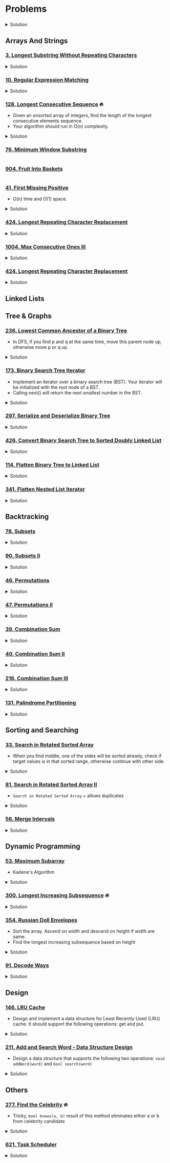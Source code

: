 # Problems

### []()

<details><summary>Solution</summary><p>

```java
// TODO
```

</p></details>

## Arrays And Strings

### [3. Longest Substring Without Repeating Characters](https://leetcode.com/problems/longest-substring-without-repeating-characters/)

<details><summary>Solution</summary><p>
    
```java
public int lengthOfLongestSubstring(String s) {
    if(s == null || s.isEmpty()) return 0;

    Set<Character> set = new HashSet<>();

    int max = 1;
    set.add(s.charAt(0));
    int start=0;
    for(int i=1; i < s.length(); i++){
        if(set.contains(s.charAt(i))){
            while(s.charAt(start) != s.charAt(i)){
                set.remove(s.charAt(start));
                start++;
            }
            start++;
        }else{
            set.add(s.charAt(i));
        }
        max = Math.max(max, i-start+1);
    }
    return max;
}
```

</p></details>

### [10. Regular Expression Matching](https://leetcode.com/problems/regular-expression-matching/)

<details><summary>Solution</summary><p>

```java
public boolean isMatch(String text, String pattern) {
    if (pattern.isEmpty()) return text.isEmpty();
    boolean first_match = (!text.isEmpty() &&
                            (pattern.charAt(0) == text.charAt(0) || pattern.charAt(0) == '.'));

    if (pattern.length() >= 2 && pattern.charAt(1) == '*'){
        return (isMatch(text, pattern.substring(2)) ||
                (first_match && isMatch(text.substring(1), pattern)));
    } else {
        return first_match && isMatch(text.substring(1), pattern.substring(1));
    }
}
```

</p></details>

### [128. Longest Consecutive Sequence](https://leetcode.com/problems/longest-consecutive-sequence/) :fire:

- Given an unsorted array of integers, find the length of the longest consecutive elements sequence.
- Your algorithm should run in O(n) complexity.

<details><summary>Solution</summary><p>

```java
public int longestConsecutive(int[] nums) {
   if (nums.length < 2) return nums.length;

    int max = 0;
    Set<Integer> set = new HashSet<>();
    Arrays.stream(nums).forEach(num -> set.add(num));

    for (int i = 0; i < nums.length; i++){
        if (!set.contains(nums[i] - 1)){
            int next = nums[i] + 1;
            int curLen = 1;
            while (set.contains(next)){
                curLen++;
                next++;
            }
            max = Math.max(curLen, max);
        }
    }
    return max;
}
```

</p></details>

### [76. Minimum Window Substring](https://leetcode.com/problems/minimum-window-substring/)

```java

```

### [904. Fruit Into Baskets](https://leetcode.com/problems/fruit-into-baskets/)

```java

```

### [41. First Missing Positive](https://leetcode.com/problems/first-missing-positive/)

- O(n) time and O(1) space.

<details><summary>Solution</summary><p>

```java
public int firstMissingPositive(int[] nums) {

    for(int i=0; i < nums.length; i++)
        if(nums[i] < 0)
            nums[i] = 0;

    for(int i=0; i < nums.length; i++){
        int n = Math.abs(nums[i]) - 1;

        if(n >= 0 && n < nums.length && nums[n] >= 0)
            nums[n] = nums[n] == 0 ? -1 * nums.length : -1 * nums[n];
    }

    for(int i=0; i < nums.length; i++)
        if(nums[i] >= 0)
            return i+1;

    return nums.length+1;
}
```

</p></details>

### [424. Longest Repeating Character Replacement](https://leetcode.com/problems/longest-repeating-character-replacement/)

<details><summary>Solution</summary><p>

```java

// TODO

```

</p></details>

### [1004. Max Consecutive Ones III](https://leetcode.com/problems/max-consecutive-ones-iii/)

<details><summary>Solution</summary><p>

```java
public int longestOnes(int[] A, int K) {

    int max = 0;

    for(int lo=0, hi=0; hi < A.length; hi++){
        if(A[hi] == 0 && K > 0){
            K--;
        }else if(A[hi] == 0 && K == 0){
            while(K == 0 && lo < A.length){
                if(A[lo] == 0){
                    K++;
                }
                lo++;
            }
            K--;
        }

        max = Math.max(max, hi+1 - lo);
    }

    return max;
}
```

</p></details>

### [424. Longest Repeating Character Replacement](https://leetcode.com/problems/longest-repeating-character-replacement/)

<details><summary>Solution</summary><p>

```java
public int characterReplacement(String s, int k) {

        int[] count = new int[26];
        int res = 0;

        int max = 0;
        for(int lo=0, hi=0; hi < s.length(); hi++){
            max = Math.max(max, ++count[s.charAt(hi) - 'A']);
            if(hi - lo + 1 - max > k){
                count[s.charAt(lo) - 'A']--;
                lo++;
            }
            res = Math.max(res, hi - lo + 1);
        }

        return res;
    }
```

</p></details>

## Linked Lists

## Tree & Graphs

### [236. Lowest Common Ancestor of a Binary Tree](https://leetcode.com/problems/lowest-common-ancestor-of-a-binary-tree/)

- In DFS, if you find p and q at the same time, move this parent node up, otherwise move p or q up.

<details><summary>Solution</summary><p>

```java
public TreeNode lowestCommonAncestor(TreeNode root, TreeNode p, TreeNode q)
{
    if (root == null) return null;

    if (root == p || root == q){
        return root;
    }

    TreeNode left_lca = lowestCommonAncestor(root.left, p, q);
    TreeNode right_lca = lowestCommonAncestor(root.right, p, q);

    if (left_lca != null && right_lca != null){
        return root;
    }
    if (left_lca != null){
        return left_lca;
    }
    else{
        return right_lca;
    }
}
```

</p></details>

### [173. Binary Search Tree Iterator](https://leetcode.com/problems/binary-search-tree-iterator/)

- Implement an iterator over a binary search tree (BST). Your iterator will be initialized with the root node of a BST. 
- Calling next() will return the next smallest number in the BST.

<details><summary>Solution</summary><p>

```java
class BSTIterator {

    private Stack<TreeNode> s = new Stack<>();

    public BSTIterator(TreeNode root) {
        while(root != null){
            s.push(root);
            root = root.left;
        }
    }

    /** @return the next smallest number */
    public int next() {
        TreeNode last = s.pop();

        TreeNode node = last.right;
        while(node != null){
            s.push(node);
            node = node.left;
        }

        return last.val;
    }

    /** @return whether we have a next smallest number */
    public boolean hasNext() {
        return !s.isEmpty();
    }
}
```

</p></details>

### [297. Serialize and Deserialize Binary Tree](https://leetcode.com/problems/serialize-and-deserialize-binary-tree/)

<details><summary>Solution</summary><p>

```java
// TODO
```

</p></details>

### [426. Convert Binary Search Tree to Sorted Doubly Linked List](https://leetcode.com/problems/convert-binary-search-tree-to-sorted-doubly-linked-list/) 

<details><summary>Solution</summary><p>

```java
// TODO
```

</p></details>

### [114. Flatten Binary Tree to Linked List](https://leetcode.com/problems/flatten-binary-tree-to-linked-list/)

<details><summary>Solution</summary><p>

```java
public void flatten(TreeNode root) {
    flat(root);
}
private TreeNode flat(TreeNode node){
    if(node == null) return null;

    TreeNode left = node.left;
    TreeNode right = node.right;

    TreeNode last = node;
    if(left != null){
        node.right = left;
        last = flat(left);
    }
    if(right != null){
        last.right = right;
        last = flat(right);
    }

    node.left = null;
    return last;
}
```

</p></details>

### [341. Flatten Nested List Iterator](https://leetcode.com/problems/flatten-nested-list-iterator/)

<details><summary>Solution</summary><p>

```java
public class NestedIterator implements Iterator<Integer> {

    Stack<NestedInteger> stack = new Stack<>();

    public NestedIterator(List<NestedInteger> nestedList) {
        for(int i = nestedList.size() - 1; i >= 0; i--) {
            stack.push(nestedList.get(i));
        }
    }

    @Override
    public Integer next() {
        return stack.pop().getInteger();
    }

    @Override
    public boolean hasNext() {
        while(!stack.isEmpty()) {
            NestedInteger curr = stack.peek();
            if(curr.isInteger()) {
                return true;
            }
            stack.pop();
            for(int i = curr.getList().size() - 1; i >= 0; i--) {
                stack.push(curr.getList().get(i));
            }
        }
        return false;
    }
}
```

</p></details>

## Backtracking

### [78. Subsets](https://leetcode.com/problems/subsets/)

<details><summary>Solution</summary><p>

```java
public List<List<Integer>> subsets(int[] nums) {
        List<List<Integer>> list = new ArrayList<>();
        // Arrays.sort(nums);
        backtrack(list, nums, new ArrayList<Integer>(), 0);
        return list;
    }

    private void backtrack(List<List<Integer>> list, int[] nums, List<Integer> tempList, int start){
        list.add(new ArrayList(tempList));
        for(int i=start; i < nums.length; i++){
            tempList.add(nums[i]);
            backtrack(list, nums, tempList, i+1);
            tempList.remove(tempList.size()-1);   
        }
    }
```

</p></details>

### [90. Subsets II](https://leetcode.com/problems/subsets-ii/)

<details><summary>Solution</summary><p>

```java
// TODO
```

</p></details>

### [46. Permutations](https://leetcode.com/problems/permutations/)

<details><summary>Solution</summary><p>

```java
// TODO
```

</p></details>

### [47. Permutations II](https://leetcode.com/problems/permutations-ii/)

<details><summary>Solution</summary><p>

```java
// TODO
```

</p></details>

### [39. Combination Sum](https://leetcode.com/problems/combination-sum/)

<details><summary>Solution</summary><p>

```java
// TODO
```

</p></details>

### [40. Combination Sum II](https://leetcode.com/problems/combination-sum-ii/)

<details><summary>Solution</summary><p>

```java
// TODO
```

</p></details>

### [216. Combination Sum III](https://leetcode.com/problems/combination-sum-iii/)

<details><summary>Solution</summary><p>

```java
// TODO
```

</p></details>

### [131. Palindrome Partitioning](https://leetcode.com/problems/palindrome-partitioning/)

<details><summary>Solution</summary><p>

```java
public List<List<String>> partition(String s) {
    List<List<String>> list = new ArrayList<>();
    backtrack(s, new ArrayList<String>(), list);
    return list;
}

private void backtrack(String s, List<String> temp, List<List<String>> list){
    if(s.isEmpty()){
        list.add(new ArrayList<String>(temp));
    }

    for(int i=0; i < s.length(); i++){
        String str = s.substring(0,i+1);
        String revStr = new StringBuilder(str).reverse().toString();
        if(str.equals(revStr)){
            temp.add(str);
            backtrack(s.substring(i+1), temp, list);
            temp.remove(temp.size()-1);
        }
    }
}
```

</p></details>

## Sorting and Searching

### [33. Search in Rotated Sorted Array](https://leetcode.com/problems/search-in-rotated-sorted-array/)

- When you find middle, one of the sides will be sorted already, check if target values is in that sorted range, otherwise continue with other side.

<details><summary>Solution</summary><p>

```java
public int search(int[] nums, int target) {

    int start=0;
    int end=nums.length-1;

    while(start <= end){
        int mid = (start+end)/2;

        if(nums[mid] == target){
            return mid;
        }

        if (nums[start] <= nums[mid]){
                if (target < nums[mid] && target >= nums[start]){
                    end = mid - 1;
                }else{
                    start = mid + 1; 
                }
        } 
        if (nums[mid] <= nums[end]){
            if (target > nums[mid] && target <= nums[end]){
                start = mid + 1;
            }else{
                end = mid - 1;
            }
        }
    }
    return -1;
}
```

</p></details>

### [81. Search in Rotated Sorted Array II](https://leetcode.com/problems/search-in-rotated-sorted-array-ii/)

- ```Search in Rotated Sorted Array``` + allows duplicates 

<details><summary>Solution</summary><p>

```java
public boolean search(int[] nums, int target) {

    int start=0;
    int end=nums.length-1;

    while(start <= end){
        int mid = (start+end)/2;

        if(nums[mid] == target){
            return true;
        }

        if (nums[mid] == nums[start]) {
            start++;
        }else if (nums[start] <= nums[mid]){
            if (target < nums[mid] && target >= nums[start]){
                    end = mid - 1;
            }else{
                start = mid + 1;
            }
        }
        else if (nums[mid] <= nums[end]){
            if (target > nums[mid] && target <= nums[end]){
                start = mid + 1;
            }else{
                end = mid - 1;
            }
        }
    }
    return false;
```

</p></details>

### [56. Merge Intervals](https://leetcode.com/problems/merge-intervals/)

<details><summary>Solution</summary><p>

```java
public List<Interval> merge(List<Interval> intervals) {
    if(intervals.isEmpty()) return new ArrayList<Interval>();

    Stack<Interval> s = new Stack();
    Collections.sort(intervals, (a,b) -> (a.start == b.start) ? a.end - b.end : a.start - b.start);

    Iterator<Interval> it = intervals.iterator();
    s.push(it.next());
    while(it.hasNext()){
        Interval curr = it.next();
        Interval last = s.peek();

        if(last.end >= curr.start){
            s.pop();
            s.push(new Interval(last.start, Math.max(curr.end, last.end)));
        }else{
            s.push(curr);
        }
    }
    return new ArrayList<Interval>(s);
}
```

</p></details>

## Dynamic Programming

### [53. Maximum Subarray](https://leetcode.com/problems/maximum-subarray/)

- Kadene's Algorithm

<details><summary>Solution</summary><p>

```java
public int maxSubArray(int[] nums) {
    int max = Integer.MIN_VALUE;
    int subArrayMax = 0;

    for (int i = 0; i < nums.length; i++){
        subArrayMax += nums[i];
        max = Math.max(max, subArrayMax);
        subArrayMax = Math.max(subArrayMax, 0);
    }

    return max;
}
```

</p></details>

### [300. Longest Increasing Subsequence](https://leetcode.com/problems/longest-increasing-subsequence/) :fire:

<details><summary>Solution</summary><p>

```java
public int lengthOfLIS(int[] nums) {
    if (nums.length < 2) return nums.length;

    int longestLen = 1;
    int[] dp = new int[nums.length];

    dp[0] = 1;
    for (int i = 0; i < nums.length; i++){
        int maxLen = 0;
        for (int j = 0; j < i; j++){
            if (nums[j] < nums[i]){
                maxLen = Math.max(maxLen, dp[j]);
            }
        }
        dp[i] = maxLen + 1;
        longestLen = Math.max(longestLen, dp[i]);
    }
    return longestLen;
}
```

</p></details>

### [354. Russian Doll Envelopes](https://leetcode.com/problems/russian-doll-envelopes/)

- Sort the array. Ascend on width and descend on height if width are same.
- Find the longest increasing subsequence based on height

<details><summary>Solution</summary><p>

```java
// TODO
```

</p></details>

### [91. Decode Ways](https://leetcode.com/problems/decode-ways/)

<details><summary>Solution</summary><p>

```java
public int numDecodings(String s) {
    if(s.isEmpty()) return 0;

    int n = s.length();
    int[] dp = new int[n+1];
    dp[n] = 1;

    for(int i=n-1;i>=0;i--) {
        if(s.charAt(i) == '0') 
            dp[i] = 0;
        else {
            dp[i] = dp[i+1];
            if(i < (n-1) && (s.charAt(i) == '1' || s.charAt(i) == '2' && s.charAt(i+1) < '7')) 
                dp[i]+=dp[i+2];
        }
    }

    return dp[0]; 
}
```

</p></details>

## Design

### [146. LRU Cache](https://leetcode.com/problems/lru-cache/)

- Design and implement a data structure for Least Recently Used (LRU) cache. It should support the following operations: get and put.

<details><summary>Solution</summary><p>

```java
// TODO
```

</p></details>

### [211. Add and Search Word - Data Structure Design](https://leetcode.com/problems/add-and-search-word-data-structure-design/)

- Design a data structure that supports the following two operations: `void addWord(word)` and `bool search(word)`

<details><summary>Solution</summary><p>

```java
class WordDictionary {

    class TrieNode {
        Map<Character, TrieNode> children;
        TrieNode(){
            this.children = new HashMap<Character, TrieNode>();
        }
    }

    TrieNode root;

    public WordDictionary() {
        this.root = new TrieNode();
    }

    public void addWord(String word) {
        word = word + "#";

        TrieNode node = root;
        for(int i=0; i < word.length(); i++){
            node = node.children.computeIfAbsent(word.charAt(i), t -> new TrieNode());
        }  
    }

    public boolean search(String word) {
        return searchNode(word + "#", root);
    }

    private boolean searchNode(String word, TrieNode node) {
        if(word.isEmpty()) return true;

        for(int i=0; i < word.length(); i++){
            if(word.charAt(i) == '.'){
                // search for every children, one true result is enough
                for(TrieNode child : node.children.values()){
                    if(searchNode(word.substring(i+1,word.length()), child))
                        return true;
                }
                // if not found in any children, then return false
                return false;
            }else{
                node = node.children.get(word.charAt(i));
                if(node == null)
                    return false;
            }
        }

        return true;
    }
}
```

</p></details>

## Others

### [277. Find the Celebrity](https://leetcode.com/problems/find-the-celebrity/) :fire:

- Tricky, ```bool knows(a, b)``` result of this method eliminates either a or b from celebrity candidate

<details><summary>Solution</summary><p>

```java
public int findCelebrity(int n) {
    int candidate = 0;

    // find celebrity candidate
    for(int i = 1; i < n; i++){
        if(knows(candidate, i)) candidate = i;
    }
    // test candidate -> celebrity or not
    for(int i = 0; i < n; i++){
        if(i != candidate && (knows(candidate, i) || !knows(i, candidate))) return -1;
    }
    return candidate;
}
```

</p></details>

### [621. Task Scheduler](https://leetcode.com/problems/task-scheduler/)

<details><summary>Solution</summary><p>

```java
// TODO
```
